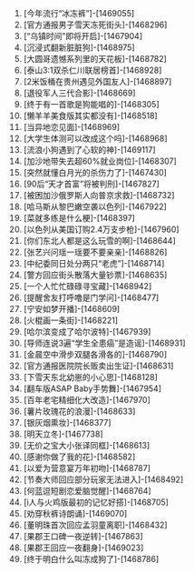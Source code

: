 
1. [今年流行“冰冻裤”]-[1469055]
1. [官方通报男子雪天冻死街头]-[1468296]
1. [“乌镇时间”即将开启]-[1467904]
1. [沉浸式翻新脏脏狗]-[1468975]
1. [大圆哥遗憾系列里的天花板]-[1468782]
1. [泰山3:1双杀仁川联居榜首]-[1468928]
1. [2米饭桶在贵州遇见外国友人]-[1468897]
1. [退役军人三代合影]-[1468669]
1. [终于有一首歌是狗能唱的]-[1468305]
1. [懒羊羊美食版其实都没有]-[1468518]
1. [当异地恋见面]-[1468969]
1. [大学生体测可以改成这个吗]-[1468968]
1. [流浪小狗遇到了心软的神]-[1469117]
1. [加沙地带失去超60%就业岗位]-[1468307]
1. [突然就懂白月光的杀伤力了]-[1467430]
1. [90后“天才首富”将被判刑]-[1467827]
1. [被困加沙俄罗斯人向普京求救]-[1468732]
1. [哈马斯从黎巴嫩空袭以色列]-[1467922]
1. [菜就多练是什么梗]-[1468397]
1. [以色列从美国订购2.4万支步枪]-[1467960]
1. [你们东北人都是这么玩雪的啊]-[1468644]
1. [张艺兴问瑶一瑶要不要亲亲]-[1468826]
1. [中纪委同日处分两只“老虎”]-[1468714]
1. [警方回应街头散落大量钞票]-[1468635]
1. [一个人忙忙碌碌寻宝藏]-[1468942]
1. [提醒舍友打呼噜是门学问]-[1468477]
1. [宁安如梦开播]-[1468609]
1. [火棍画一条街]-[1468221]
1. [哈尔滨变成了哈尔波特]-[1467939]
1. [导师连说3遍“学生全患癌”是造谣]-[1468931]
1. [金晨空中滑步双腿各滑各的]-[1468790]
1. [官方通报医院院长贩卖出生证]-[1468631]
1. [下雪天东北幼崽的小心思]-[1468128]
1. [翻车版ASAP Baby手势舞]-[1467954]
1. [百年老宅精细化大改造]-[1467970]
1. [薯片玫瑰花的浪漫]-[1468633]
1. [银灰烟熏妆]-[1468377]
1. [明天立冬]-[1467738]
1. [无价之宝大小张译同框]-[1468613]
1. [感谢你做了我的花]-[1468582]
1. [以爱为营意宴万年初吻]-[1468787]
1. [节奏大师回应部分玩家无法进入]-[1468492]
1. [何蓝逗短剧恋爱脑觉醒]-[1468764]
1. [i人与火鸡版最初的记忆好搭]-[1468705]
1. [劝穿秋裤诗朗诵]-[1469070]
1. [董明珠首次回应孟羽童离职]-[1468432]
1. [果郡王口碑一夜逆转]-[1467863]
1. [果郡王回应一夜翻身]-[1469023]
1. [终于明白什么叫冻成狗了]-[1468786]